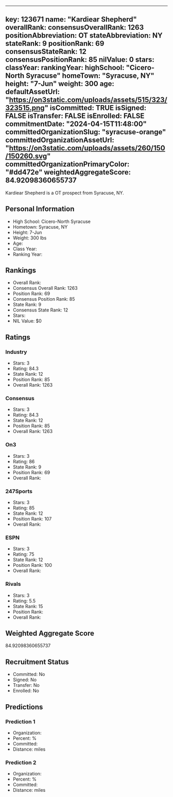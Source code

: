 ---
  key: 123671
  name: "Kardiear Shepherd"
  overallRank: 
  consensusOverallRank: 1263
  positionAbbreviation: OT
  stateAbbreviation: NY
  stateRank: 9
  positionRank: 69
  consensusStateRank: 12
  consensusPositionRank: 85
  nilValue: 0
  stars: 
  classYear: 
  rankingYear: 
  highSchool: "Cicero-North Syracuse"
  homeTown: "Syracuse, NY"
  height: "7-Jun"
  weight: 300
  age: 
  defaultAssetUrl: "https://on3static.com/uploads/assets/515/323/323515.png"
  isCommitted: TRUE
  isSigned: FALSE
  isTransfer: FALSE
  isEnrolled: FALSE
  commitmentDate: "2024-04-15T11:48:00"
  committedOrganizationSlug: "syracuse-orange"
  committedOrganizationAssetUrl: "https://on3static.com/uploads/assets/260/150/150260.svg"
  committedOrganizationPrimaryColor: "#dd472e"
  weightedAggregateScore: 84.92098360655737
  ---
  
  Kardiear Shepherd is a OT prospect from Syracuse, NY.
  
  ## Personal Information
  - High School: Cicero-North Syracuse
  - Hometown: Syracuse, NY
  - Height: 7-Jun
  - Weight: 300 lbs
  - Age: 
  - Class Year: 
  - Ranking Year: 
  
  ## Rankings
  - Overall Rank: 
  - Consensus Overall Rank: 1263
  - Position Rank: 69
  - Consensus Position Rank: 85
  - State Rank: 9
  - Consensus State Rank: 12
  - Stars: 
  - NIL Value: $0
  
  ## Ratings
  
  ### Industry
  - Stars: 3
  - Rating: 84.3
  - State Rank: 12
  - Position Rank: 85
  - Overall Rank: 1263
  
  ### Consensus
  - Stars: 3
  - Rating: 84.3
  - State Rank: 12
  - Position Rank: 85
  - Overall Rank: 1263
  
  ### On3
  - Stars: 3
  - Rating: 86
  - State Rank: 9
  - Position Rank: 69
  - Overall Rank: 
  
  ### 247Sports
  - Stars: 3
  - Rating: 85
  - State Rank: 12
  - Position Rank: 107
  - Overall Rank: 
  
  ### ESPN
  - Stars: 3
  - Rating: 75
  - State Rank: 12
  - Position Rank: 100
  - Overall Rank: 
  
  ### Rivals
  - Stars: 3
  - Rating: 5.5
  - State Rank: 15
  - Position Rank: 
  - Overall Rank: 
  
  ## Weighted Aggregate Score
  84.92098360655737
  
  ## Recruitment Status
  - Committed: No
  - Signed: No
  - Transfer: No
  - Enrolled: No
  
  
  
  ## Predictions
  
  ### Prediction 1
  - Organization: 
  - Percent: %
  - Committed: 
  - Distance:  miles
  
  ### Prediction 2
  - Organization: 
  - Percent: %
  - Committed: 
  - Distance:  miles
  